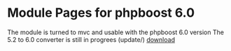 # Module Pages for phpboost 6.0
The module is turned to mvc and usable with the phpboost 6.0 version
The 5.2 to 6.0 converter is still in progrees (update/)
[download](https://downgit.github.io/#/home?url=https://github.com/babsolune/LabsoWip/tree/master/pages)
